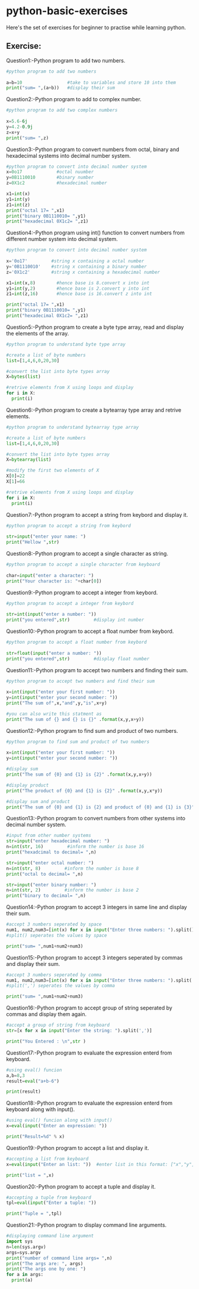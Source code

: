# python-basic-exercises

Here's the set of exercises for beginner to practise while learning python.

## **Exercise**:

Question1:-Python program to add two numbers.
 ```python
#python program to add two numbers
    
a=b=10                 #take to variables and store 10 into them
print("sum= ",(a+b))   #display their sum
```

Question2:-Python program to add to complex number.

 ```python
#python program to add two complex numbers
    
x=5.6-6j 
y=4.2-0.9j
z=x+y
print("sum= ",z)   
```

Question3:-Python program to convert numbers from octal, binary and hexadecimal systems into decimal number system.

 ```python
#python program to convert into decimal number system
x=0o17             #octal nuumber
y=0B1110010        #binary number
z=0X1c2            #hexadecimal number

x1=int(x)
y1=int(y)
z1=int(z)
print("octal 17= ",x1)
print("binary 0B1110010= ",y1)
print("hexadecimal 0X1c2= ",z1)
```

Question4:-Python program using int() function to convert numbers from different number system into decimal system.

 ```python
#python program to convert into decimal number system
    
x='0o17'         #string x containing a octal number
y='0B1110010'    #string x containing a binary number
z='0X1c2'        #string x containing a hexadecimal number

x1=int(x,8)        #hence base is 8.convert x into int
y1=int(y,2)        #hence base is 2.convert y into int
z1=int(z,16)       #hence base is 16.convert z into int

print("octal 17= ",x1)
print("binary 0B1110010= ",y1)
print("hexadecimal 0X1c2= ",z1)
```

Question5:-Python program to create a byte type array, read and display the elements of the array.

 ```python
#python program to understand byte type array

#create a list of byte numbers
list=[1,4,6,0,20,30]

#convert the list into byte types array
X=bytes(list)

#retrive elements from X using loops and display
for i in X:
   print(i)
```

Question6:-Python program to create a bytearray type array and retrive elements.

 ```python
#python program to understand bytearray type array

#create a list of byte numbers
list=[1,4,6,0,20,30]

#convert the list into byte types array
X=bytearray(list)

#modify the first two elements of X
X[0]=22
X[1]=66

#retrive elements from X using loops and display
for i in X:
   print(i)    
```

Question7:-Python program to accept a string from keybord and display it.

 ```python
#python program to accept a string from keybord
    
str=input("enter your name: ")
print("Hellow ",str)
```

Question8:-Python program to accept a single character as string.

 ```python
#python program to accept a single character from keyboard
    
char=input("enter a character: ")
print("Your character is: "+char[0])
```

Question9:-Python program to accept a integer from keybord.

 ```python
#python program to accept a integer from keybord
    
str=int(input("enter a number: "))
print("you entered",str)         #display int number
```

Question10:-Python program to accept a float number from keybord.

 ```python
#python program to accept a float number from keybord
    
str=float(input("enter a number: "))
print("you entered",str)         #display float number
```
Question11:-Python program to accept two numbers and finding their sum.

 ```python
#python program to accept two numbers and find their sum
    
x=int(input("enter your first number: "))
y=int(input("enter your second number: "))
print("The sum of",x,"and",y,"is",x+y)

#you can also write this statment as
print("The sum of {} and {} is {}" .format(x,y,x+y))
```

Question12:-Python program to find sum and product of two numbers.

 ```python
#python program to find sum and product of two numbers
    
x=int(input("enter your first number: "))
y=int(input("enter your second number: "))

#display sum
print("The sum of {0} and {1} is {2}" .format(x,y,x+y))

#display product
print("The product of {0} and {1} is {2}" .format(x,y,x*y))

#display sum and product
print("The sum of {0} and {1} is {2} and product of {0} and {1} is {3}" .format(x,y,x+y,x*y))
```


Question13:-Python program to convert numbers from other systems into decimal number system.

 ```python
#input from other number systems     
str=input("enter hexadecimal number: ")
n=int(str, 16)         #inform the number is base 16
print("hexadcimal to decimal= ",n)

str=input("enter octal number: ")
n=int(str, 8)         #inform the number is base 8
print("octal to decimal= ",n)

str=input("enter binary number: ")
n=int(str, 2)         #inform the number is base 2
print("binary to decimal= ",n)
```

Question14:-Python program to accept 3 integers in same line and display their sum.

```python
#accept 3 numbers seperated by space
num1, num2,num3=[int(x) for x in input("Enter three numbers: ").split()]
#split() seperates the values by space

print("sum= ",num1+num2+num3)
```


Question15:-Python program to accept 3 integers seperated by commas and display their sum.

```python
#accept 3 numbers seperated by comma
num1, num2,num3=[int(x) for x in input("Enter three numbers: ").split(',')]
#split(',') seperates the values by comma

print("sum= ",num1+num2+num3)
```


Question16:-Python program to accept group of string seperated by commas and display them again.

```python
#accept a group of string from keyboard
str=[x for x in input("Enter the string: ").split(',')]

print("You Entered : \n",str )
```



Question17:-Python program to evaluate the expression enterd from keyboard.

```python
#using eval() funcion
a,b=8,3
result=eval("a+b-6")

print(result)
```


Question18:-Python program to evaluate the expression enterd from keyboard along with input().

```python
#using eval() funcion along with input()
x=eval(input("Enter an expression: "))

print("Result=%d" % x)
```


Question19:-Python program to accept a list and display it.

```python
#accepting a list from keyboard
x=eval(input("Enter an list: "))  #enter list in this format: ["x","y","z"]

print("list = ",x)
```

Question20:-Python program to accept a tuple and display it.

```python
#accepting a tuple from keyboard
tpl=eval(input("Enter a tuple: "))  

print("Tuple = ",tpl)
```

Question21:-Python program to display command line arguments.

```python
#displaying command line argument
import sys
n=len(sys.argv)
args=sys.argv
print("number of command line args= ",n)
print("The args are: ", args)
print("The args one by one: ")
for a in args:
  print(a)
```
